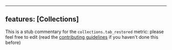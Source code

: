 
---
features: [Collections]
---

This is a stub commentary for the `collections.tab_restored` metric: please feel free to edit (read the
[contributing guidelines](https://github.com/mozilla/glean-annotations/blob/main/CONTRIBUTING.md)
if you haven't done this before)
